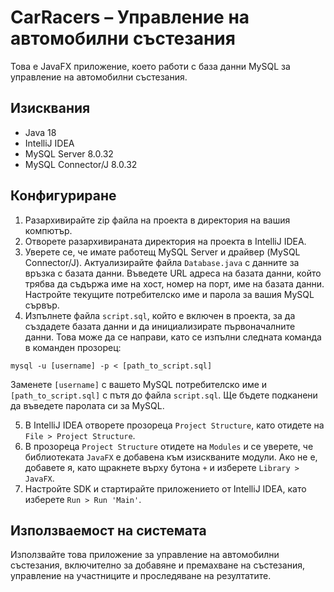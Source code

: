 # CarRacers – Управление на автомобилни състезания

Това е JavaFX приложение, което работи с база данни MySQL за управление на автомобилни състезания.

## Изисквания

- Java 18
- IntelliJ IDEA
- MySQL Server 8.0.32
- MySQL Connector/J 8.0.32

## Конфигуриране

1. Разархивирайте zip файла на проекта в директория на вашия компютър.
2. Отворете разархивираната директория на проекта в IntelliJ IDEA.
3. Уверете се, че имате работещ MySQL Server и драйвер (MySQL Connector/J). Актуализирайте файла `Database.java` с данните за връзка с базата данни. Въведете URL адреса на базата данни, който трябва да съдържа име на хост, номер на порт, име на базата данни. Настройте текущите потребителско име и парола за вашия MySQL сървър.
4. Изпълнете файла `script.sql`, който е включен в проекта, за да създадете базата данни и да инициализирате първоначалните данни. Това може да се направи, като се изпълни следната команда в команден прозорец:

```
mysql -u [username] -p < [path_to_script.sql]
``` 
  Заменете `[username]` с вашето MySQL потребителско име и `[path_to_script.sql]` с пътя до файла `script.sql`. Ще бъдете подканени да въведете паролата си за MySQL.

5. В IntelliJ IDEA отворете прозореца `Project Structure`, като отидете на `File > Project Structure`.
6. В прозореца `Project Structure` отидете на `Modules` и се уверете, че библиотеката `JavaFX` е добавена към изискваните модули. Ако не е, добавете я, като щракнете върху бутона `+` и изберете `Library > JavaFX`.
7. Настройте SDK и стартирайте приложението от IntelliJ IDEA, като изберете `Run > Run 'Main'`.

## Използваемост на системата

Използвайте това приложение за управление на автомобилни състезания, включително за добавяне и премахване на състезания, управление на участниците и проследяване на резултатите.


